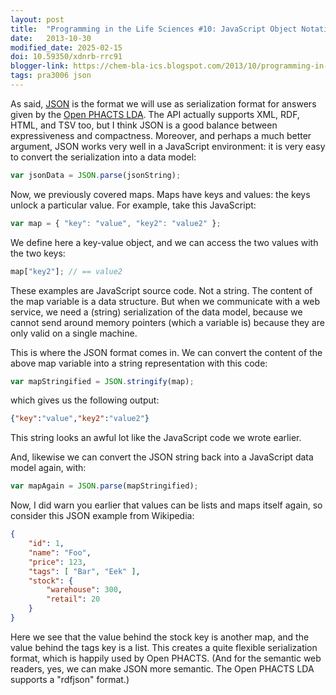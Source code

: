 ```yaml
---
layout: post
title:  "Programming in the Life Sciences #10: JavaScript Object Notation (JSON)"
date:   2013-10-30
modified_date: 2025-02-15
doi: 10.59350/xdnrb-rrc91
blogger-link: https://chem-bla-ics.blogspot.com/2013/10/programming-in-life-sciences-10.html
tags: pra3006 json
---
```


As said, [JSON](https://en.wikipedia.org/wiki/JSON) is the format we will use as serialization format
for answers given by the [Open PHACTS LDA](https://dev.openphacts.org/docs). The API actually supports
XML, RDF, HTML, and TSV too, but I think JSON is a good balance between expressiveness and compactness.
Moreover, and perhaps a much better argument, JSON works very well in a JavaScript environment: it is
very easy to convert the serialization into a data model:

```javascript
var jsonData = JSON.parse(jsonString);
```

Now, we previously covered maps. Maps have keys and values: the keys unlock a particular value.
For example, take this JavaScript:

```javascript
var map = { "key": "value", "key2": "value2" };
```

We define here a key-value object, and we can access the two values with the two keys:

```javascript
map["key2"]; // == value2
```

These examples are JavaScript source code. Not a string. The content of the map variable is a data
structure. But when we communicate with a web service, we need a (string) serialization of the data
model, because we cannot send around memory pointers (which a variable is) because they are only
valid on a single machine.

This is where the JSON format comes in. We can convert the content of the above map variable into a
string representation with this code:

```javascript
var mapStringified = JSON.stringify(map);
```

which gives us the following output:

```json
{"key":"value","key2":"value2"}
```

This string looks an awful lot like the JavaScript code we wrote earlier.

And, likewise we can convert the JSON string back into a JavaScript data model again, with:

```javascript
var mapAgain = JSON.parse(mapStringified);
```

Now, I did warn you earlier that values can be lists and maps itself again, so consider this
JSON example from Wikipedia:

```json
{
    "id": 1,
    "name": "Foo",
    "price": 123,
    "tags": [ "Bar", "Eek" ],
    "stock": {
        "warehouse": 300,
        "retail": 20
    }
}
```

Here we see that the value behind the stock key is another map, and the value behind the tags
key is a list. This creates a quite flexible serialization format, which is happily used by
Open PHACTS. (And for the semantic web readers, yes, we can make JSON more semantic. The Open
PHACTS LDA supports a "rdfjson" format.)
